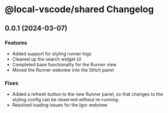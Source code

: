 # @local-vscode/shared Changelog

## 0.0.1 (2024-03-07)

### Features

- Added support for styling runner logs
- Cleaned up the search widget UI
- Completed base functionality for the Runner view
- Moved the Runner webview into the Stitch panel

### Fixes

- Added a refresh button to the new Runner panel, so that changes to the styling config can be observed without re-running.
- Resolved loading issues for the Igor webview